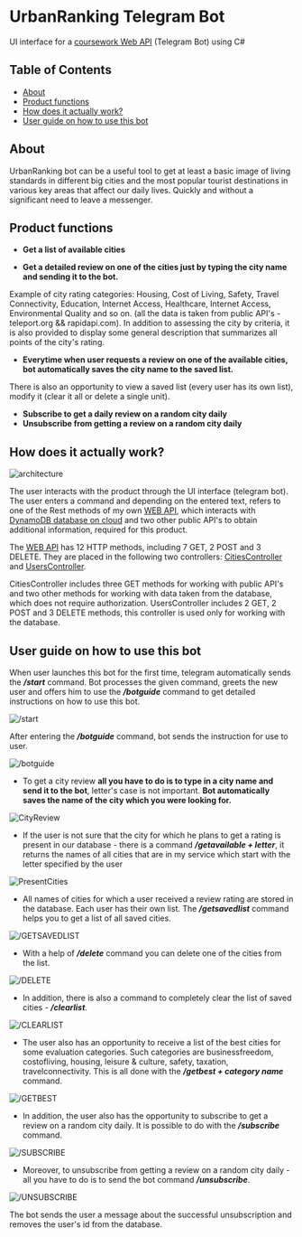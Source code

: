 # UrbanRanking Telegram Bot
UI interface for a [coursework Web API](https://github.com/ddanny165/UrbanRankingApi) (Telegram Bot) using C#
## Table of Contents
- [About](https://github.com/ddanny165/UrbanRankingTelegBot#about)
- [Product functions](https://github.com/ddanny165/UrbanRankingTelegBot#product-functions)
- [How does it actually work?](https://github.com/ddanny165/UrbanRankingTelegBot#how-does-it-actually-work)
- [User guide on how to use this bot](https://github.com/ddanny165/UrbanRankingTelegBot#user-guide-on-how-to-use-this-bot)

## About
UrbanRanking bot can be a useful tool to get at least a basic image of living standards in different big cities and the most popular tourist destinations in various key areas that affect our daily lives. Quickly and without a significant need to leave a messenger.

## Product functions
- **Get a list of available cities**

- **Get a detailed review on one of the cities just by typing the city name and sending it to the bot.**

Example of city rating categories: Housing, Cost of Living, Safety, Travel Connectivity, Education, Internet Access, Healthcare, Internet Access, Environmental Quality and so on. (all the data is taken from public API's - teleport.org && rapidapi.com). In addition to assessing the city by criteria, it is also provided to display some general description that summarizes all points of the city's rating.

- **Everytime when user requests a review on one of the available cities, bot automatically saves the city name to the saved list.**

There is also an opportunity to view a saved list (every user has its own list), modify it (clear it all or delete a single unit).

- **Subscribe to get a daily review on a random city daily**
- **Unsubscribe from getting a review on a random city daily**

## How does it actually work?
![architecture](https://github.com/ddanny165/pictures/blob/main/arc.jpg)

The user interacts with the product through the UI interface (telegram bot). The user enters a command and depending on the entered text, refers to one of the Rest methods of my own [WEB API](https://github.com/ddanny165/UrbanRankingApi), which interacts with [DynamoDB database on cloud](https://aws.amazon.com/dynamodb/) and two other public API's to obtain additional information, required for this product.

  The [WEB API](https://github.com/ddanny165/UrbanRankingApi) has 12 HTTP methods, including 7 GET, 2 POST and 3 DELETE. They are placed in the following two controllers: [CitiesController](https://github.com/ddanny165/UrbanRankingApi/blob/main/UrbanRankingAPI/Controllers/CitiesController.cs) and [UsersController](https://github.com/ddanny165/UrbanRankingApi/blob/main/UrbanRankingAPI/Controllers/UsersController.cs).

  CitiesController includes three GET methods for working with public API's and two other methods for working with data taken from the database, which does not require authorization. UsersController includes 2 GET, 2 POST and 3 DELETE methods, this controller is used only for working with the database.
  
## User guide on how to use this bot

When user launches this bot for the first time, telegram automatically sends the ***/start*** command. Bot processes the given command, greets the new user and offers him to use the ***/botguide*** command to get detailed instructions on how to use this bot.

![/start](https://github.com/ddanny165/pictures/blob/main/ins1.jpg)

After entering the ***/botguide*** command, bot sends the instruction for use to user. 

![/botguide](https://github.com/ddanny165/pictures/blob/main/imageedit_1_9738707193.png)



- To get a city review **all you have to do is to type in a city name and send it to the bot**, letter's case is not important. **Bot automatically saves the name of the city which you were looking for.** 

![CityReview](https://github.com/ddanny165/pictures/blob/main/photo_2021-07-03_17-47-09.jpg)



- If the user is not sure that the city for which he plans to get a rating is present in our database - there is a command ***/getavailable + letter***, it returns the names of all cities that are in my service which start with the letter specified by the user

![PresentCities](https://github.com/ddanny165/pictures/blob/main/ins6.jpg)



- All names of cities for which a user received a review rating are stored in the database. Each user has their own list. The ***/getsavedlist*** command helps you to get a list of all saved cities.

![/GETSAVEDLIST](https://github.com/ddanny165/pictures/blob/main/ins7.jpg)



- With a help of ***/delete*** command you can delete one of the cities from the list.

![/DELETE](https://github.com/ddanny165/pictures/blob/main/ins8.jpg)



- In addition, there is also a command to completely clear the list of saved cities - ***/clearlist***.

![/CLEARLIST](https://github.com/ddanny165/pictures/blob/main/ins9.jpg)



- The user also has an opportunity to receive a list of the best cities for some evaluation categories. Such categories are businessfreedom, costofliving, housing, leisure & culture, safety, taxation, travelconnectivity. This is all done with the ***/getbest + category name*** command.

![/GETBEST](https://github.com/ddanny165/pictures/blob/main/ins10.jpg)


- In addition, the user also has the opportunity to subscribe to get a review on a random city daily. It is possible to do with the ***/subscribe*** command.

![/SUBSCRIBE](https://github.com/ddanny165/pictures/blob/main/ins11.jpg)



- Moreover, to unsubscribe from getting a review on a random city daily - all you have to do is to send the bot command ***/unsubscribe***.

![/UNSUBSCRIBE](https://github.com/ddanny165/pictures/blob/main/ins12.jpg)

The bot sends the user a message about the successful unsubscription and removes the user's id from the database.
